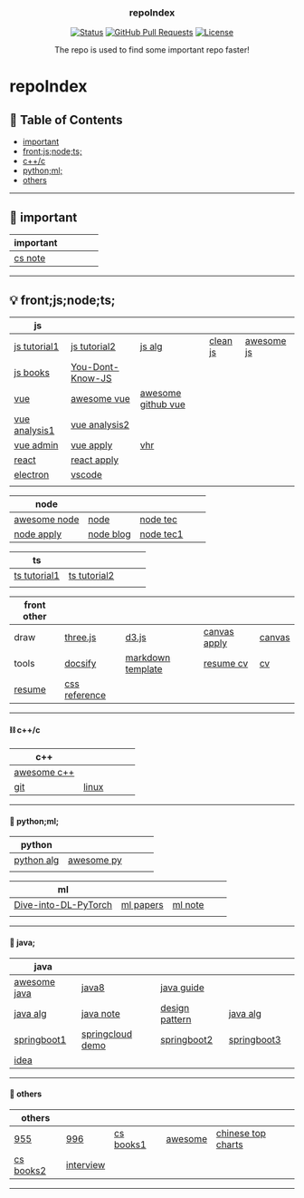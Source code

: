 <h3 align="center">repoIndex</h3>

<div align="center">

  [![Status](https://img.shields.io/badge/status-active-success.svg)]() 
  [![GitHub Pull Requests](https://img.shields.io/github/issues-pr/kylelobo/The-Documentation-Compendium.svg)](https://github.com/tangzixuan/repoIndex/pulls)
  [![License](https://img.shields.io/badge/license-MIT-blue.svg)](LICENSE.md)

</div>
<p align="center"> The repo is used to find some important repo faster!
    <br> 
</p>

# repoIndex
## 📝 Table of Contents
- [important](#p1)
- [front;js;node;ts;](#p2)
- [c++/c](#p3)
- [python;ml;](#p4)
- [others](#p5)

<!-- table template
| title | []() | []() | []() | []() |
| ----- | ---- | ---- | ---- | ---- |
| []()  | []() | []() | []() | []() |
| []()  | []() | []() | []() | []() | -->
*** 

## 🧐 important <a name = "p1"></a>
| important                                         | []() | []() | []() | []() |
| ------------------------------------------------- | ---- | ---- | ---- | ---- |
| [cs note](https://github.com/tangzixuan/CS-Notes) | []() | []() | []() | []() |
***

## 💡 front;js;node;ts; <a name = "p2"></a>
| js                                                               | []()                                                        | []()                                                                   | []()                                                            | []()                                                           |
| ---------------------------------------------------------------- | ----------------------------------------------------------- | ---------------------------------------------------------------------- | --------------------------------------------------------------- | -------------------------------------------------------------- |
| [js tutorial1](https://github.com/tangzixuan/zh.javascript.info) | [js tutorial2](https://github.com/airbnb/javascript)        | [js alg](https://github.com/tangzixuan/javascript-algorithms)          | [clean js](https://github.com/tangzixuan/clean-code-javascript) | [awesome js](https://github.com/tangzixuan/awesome-javascript) |
| [js books](https://github.com/tangzixuan/Paper)                  | [You-Dont-Know-JS](https://github.com/tangzixuan/You-Dont-Know-JS)                                                        | []()                                                                   | []()                                                            | []()                                                           |
| [vue](https://github.com/tangzixuan/vue)                         | [awesome vue](https://github.com/tangzixuan/awesome-vue)    | [awesome github vue](https://github.com/tangzixuan/awesome-github-vue) | []()                                                            | []()                                                           |
| [vue analysis1](https://github.com/tangzixuan/vue-1)             | [vue analysis2](https://github.com/tangzixuan/vue-analysis) | []()                                                                   | []()                                                            | []()                                                           |
| [vue admin](https://github.com/tangzixuan/vue-element-admin)     | [vue apply](https://github.com/tangzixuan/vue2-manage)      | [vhr](https://github.com/tangzixuan/vhr)                               |                                                                 | []()                                                           | []() |
| [react](https://github.com/tangzixuan/react-1)                   | [react apply](https://github.com/tangzixuan/react)          | []()                                                                   | []()                                                            | []()                                                           |
| [electron](https://github.com/tangzixuan/electron)               | [vscode](https://github.com/tangzixuan/vscode)              | []()                                                                   |                                                                 |                                                                |
| []()                                                             | []()                                                        | []()                                                                   | []()                                                            | []()                                                           |

| node                                                         | []()                                              | []()                                                     | []() | []() |
| ------------------------------------------------------------ | ------------------------------------------------- | -------------------------------------------------------- | ---- | ---- |
| [awesome node](https://github.com/tangzixuan/awesome-nodejs) | [node](https://github.com/tangzixuan/node)        | [node tec](https://github.com/tangzixuan/Nodejs-Roadmap) | []() | []() |
| [node apply](https://github.com/tangzixuan/node-elm)         | [node blog](https://github.com/tangzixuan/N-blog) | [node tec1](https://github.com/tangzixuan/node-lessons)  | []() | []() |

| ts                                                                | []()                                                     | []() | []() | []() |
| ----------------------------------------------------------------- | -------------------------------------------------------- | ---- | ---- | ---- |
| [ts tutorial1](https://github.com/tangzixuan/typescript-tutorial) | [ts tutorial2](https://github.com/tangzixuan/TypeScript) | []() | []() | []() |
| []()                                                              | []()                                                     | []() | []() | []() |

| front other                                             | []()                                                         | []()                                                                            | []()                                                             | []()                                               |
| ------------------------------------------------------- | ------------------------------------------------------------ | ------------------------------------------------------------------------------- | ---------------------------------------------------------------- | -------------------------------------------------- |
| draw                                                    | [three.js](https://github.com/tangzixuan/three.js)           | [d3.js](https://github.com/tangzixuan/d3)                                       | [canvas apply](https://github.com/tangzixuan/canvas-special)     | [canvas](https://github.com/tangzixuan/canvas)     |
| tools                                                   | [docsify](https://github.com/tangzixuan/awesome-docsify)     | [markdown template](https://github.com/tangzixuan/The-Documentation-Compendium) | [resume cv](https://github.com/tangzixuan/startbootstrap-resume) | [cv](https://github.com/tangzixuan/awesome-resume) |
| [resume](https://github.com/tangzixuan/Markdown-Resume) | [css reference](https://github.com/tangzixuan/css-reference) | []()                                                                            | []()                                                             | []()                                               |

***

#### ⛓️ c++/c<a name = "p3"></a>
| c++                                                      | []()                                         | []() | []() | []() |
| -------------------------------------------------------- | -------------------------------------------- | ---- | ---- | ---- |
| [awesome c++](https://github.com/tangzixuan/awesome-cpp) | []()                                         | []() | []() | []() |
| [git](https://github.com/tangzixuan/git)                 | [linux](https://github.com/tangzixuan/linux) | []() | []() | []() |
***

#### 🚀 python;ml;<a name = "p4"></a>
| python                                             | []()                                                       | []() | []() | []() |
| -------------------------------------------------- | ---------------------------------------------------------- | ---- | ---- | ---- |
| [python alg](https://github.com/tangzixuan/Python) | [awesome py](https://github.com/tangzixuan/awesome-python) | []() | []() | []() |
| []()                                               | []()                                                       | []() | []() | []() |

| ml                                                                         | []()                                                                    | []()                                                            | []() | []() |
| -------------------------------------------------------------------------- | ----------------------------------------------------------------------- | --------------------------------------------------------------- | ---- | ---- |
| [Dive-into-DL-PyTorch](https://github.com/tangzixuan/Dive-into-DL-PyTorch) | [ml papers](https://github.com/tangzixuan/awesome-deep-learning-papers) | [ml note](https://github.com/vivienzou1/DL-Notes-for-Interview) | []() | []() |
| []()                                                                       | []()                                                                    | []()                                                            | []() | []() |

***

#### 🍭 java;<a name = "p5"></a>

| java                                                                     | []()                                                                  | []()                                                                 | []()                                                                     | []() |
| ------------------------------------------------------------------------ | --------------------------------------------------------------------- | -------------------------------------------------------------------- | ------------------------------------------------------------------------ | ---- |
| [awesome java](https://github.com/tangzixuan/awesome-java)               | [java8](https://github.com/tangzixuan/OnJava8)                        | [java guide](https://github.com/tangzixuan/JavaGuide)                                                                 | []()                                                                     | []() |
| [java alg](https://github.com/tangzixuan/java-algorithms-implementation) | [java note](https://github.com/tangzixuan/advanced-java)              | [design pattern](https://github.com/tangzixuan/java-design-patterns) | [java alg](https://github.com/tangzixuan/Java)                           | []() |
| [springboot1](https://github.com/tangzixuan/spring-boot-demo)            | [springcloud demo](https://github.com/tangzixuan/SpringCloudLearning) | [springboot2](https://github.com/tangzixuan/spring-boot-examples)    | [springboot3](https://github.com/tangzixuan/springboot-learning-example) | []() |
| [idea](https://github.com/tangzixuan/IntelliJ-IDEA-Tutorial)             | []()                                                                  | []()                                                                 | []()                                                                     | []() |

*** 


#### 🏁 others<a name = "p5"></a>
| others                                                   | []()                                                  | []()                                                                    | []()                                             | []()                                                                          |
| -------------------------------------------------------- | ----------------------------------------------------- | ----------------------------------------------------------------------- | ------------------------------------------------ | ----------------------------------------------------------------------------- |
| [955](https://github.com/tangzixuan/955.WLB)             | [996](https://github.com/tangzixuan/996.ICU)          | [cs books1](https://github.com/tangzixuan/free-programming-books-zh_CN) | [awesome](https://github.com/tangzixuan/awesome) | [chinese top charts](https://github.com/tangzixuan/GitHub-Chinese-Top-Charts) |
| [cs books2](https://github.com/tangzixuan/awesome-books) | [interview](https://github.com/tangzixuan/interviews) | []()                                                                    | []()                                             | []()                                                                          |

*** 

